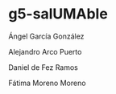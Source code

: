 # g5-salUMAble

Ángel García González

Alejandro Arco Puerto

Daniel de Fez Ramos

Fátima Moreno Moreno

